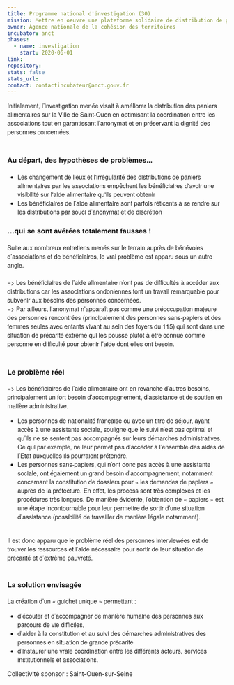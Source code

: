 ```yaml
---
title: Programme national d'investigation (30)
mission: Mettre en oeuvre une plateforme solidaire de distribution de paniers alimentaires
owner: Agence nationale de la cohésion des territoires
incubator: anct
phases:
  - name: investigation
    start: 2020-06-01
link: 
repository: 
stats: false
stats_url: 
contact: contactincubateur@anct.gouv.fr
---
```

<div><span style="font-family: Helvetica Neue;">Initialement, l’investigation menée visait à améliorer la distribution des paniers alimentaires sur la Ville de Saint-Ouen en optimisant la coordination entre les associations tout en garantissant l’anonymat et en préservant la dignité des personnes concernées.</span></div>
<div><span style="font-family: Helvetica Neue;"> </span></div>
<h3><span style="font-family: Helvetica Neue;">Au départ, des hypothèses de problèmes...</span></h3>
<ul>
<li>
<div><span style="font-family: Helvetica Neue;">Les changement de lieux et l'irrégularité des distributions de paniers alimentaires par les associations empêchent les bénéficiaires d'avoir une visibilité sur l'aide alimentaire qu'ils peuvent obtenir</span></div>
</li>
<li>
<div><span style="font-family: Helvetica Neue;">Les bénéficiaires de l’aide alimentaire sont parfois réticents à se rendre sur les distributions par souci d’anonymat et de discrétion</span></div>
</li>
</ul>
<h3><span style="font-family: Helvetica Neue;">…qui se sont avérées totalement fausses !</span></h3>
<div><span style="font-family: Helvetica Neue;">Suite aux nombreux entretiens menés sur le terrain auprès de bénévoles d’associations et de bénéficiaires, le vrai problème est apparu sous un autre angle.</span></div>
<div><span style="font-family: Helvetica Neue;"> </span></div>
<div><span style="font-family: Helvetica Neue;">=> Les bénéficiaires de l’aide alimentaire n’ont pas de difficultés à accéder aux distributions car les associations ondoniennes font un travail remarquable pour subvenir aux besoins des personnes concernées. </span></div>
<div><span style="font-family: Helvetica Neue;">=> Par ailleurs, l’anonymat n’apparaît pas comme une préoccupation majeure des personnes rencontrées (principalement des personnes sans-papiers et des femmes seules avec enfants vivant au sein des foyers du 115) qui sont dans une situation de précarité extrême qui les pousse plutôt à être connue comme personne en difficulté pour obtenir l’aide dont elles ont besoin. </span></div>
<div><span style="font-family: Helvetica Neue;"> </span></div>
<h3><span style="font-family: Helvetica Neue;">Le problème réel</span></h3>
<div><span style="font-family: Helvetica Neue;">=> Les bénéficiaires de l’aide alimentaire ont en revanche d’autres besoins, principalement un fort besoin d’accompagnement, d’assistance et de soutien en matière administrative. </span></div>
<ul>
<li>
<div><span style="font-family: Helvetica Neue;">Les personnes de nationalité française ou avec un titre de séjour, ayant accès à une assistante sociale, souligne que le suivi n’est pas optimal et qu’ils ne se sentent pas accompagnés sur leurs démarches administratives. Ce qui par exemple, ne leur permet pas d’accéder à l’ensemble des aides de l’Etat auxquelles ils pourraient prétendre.</span></div>
</li>
<li>
<div><span style="font-family: Helvetica Neue;">Les personnes sans-papiers, qui n’ont donc pas accès à une assistante sociale, ont également un grand besoin d’accompagnement, notamment concernant la constitution de dossiers pour « les demandes de papiers » auprès de la préfecture. En effet, les process sont très complexes et les procédures très longues. De manière évidente, l’obtention de « papiers » est une étape incontournable pour leur permettre de sortir d’une situation d’assistance (possibilité de travailler de manière légale notamment).</span></div>
</li>
</ul>
<div><span style="font-family: Helvetica Neue;"> </span></div>
<div><span style="font-family: Helvetica Neue;">Il est donc apparu que le problème réel des personnes interviewées est de trouver les ressources et l’aide nécessaire pour sortir de leur situation de précarité et d’extrême pauvreté. </span></div>
<div> </div>
<div>
<h3><span style="font-family: Helvetica Neue;">La solution envisagée</span></h3>
<div><span style="font-family: Helvetica Neue;">La création d’un « guichet unique » permettant :</span></div>
<ul>
<li>
<div><span style="font-family: Helvetica Neue;">d’écouter et d’accompagner de manière humaine des personnes aux parcours de vie difficiles,</span></div>
</li>
<li>
<div><span style="font-family: Helvetica Neue;">d’aider à la constitution et au suivi des démarches administratives des personnes en situation de grande précarité</span></div>
</li>
<li>
<div><span style="font-family: Helvetica Neue;">d’instaurer une vraie coordination entre les différents acteurs, services institutionnels et associations. </span></div>
</li>
</ul>
</div>
Collectivité sponsor : Saint-Ouen-sur-Seine
